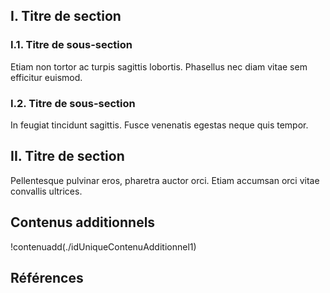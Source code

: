 <!--insérer ci-dessous le texte en markdown de la conclusion-->

## I. Titre de section


### I.1. Titre de sous-section

Etiam non tortor ac turpis sagittis lobortis. Phasellus nec diam vitae sem efficitur euismod.


### I.2. Titre de sous-section

In feugiat tincidunt sagittis. Fusce venenatis egestas neque quis tempor.


## II. Titre de section

Pellentesque pulvinar eros, pharetra auctor orci. Etiam accumsan orci vitae convallis ultrices.


## Contenus additionnels

<!-- si pas de CA, supprimer le titre de niveaux 2 -->

!contenuadd(./idUniqueContenuAdditionnel1)



## Références

<!-- C'est ici que s'afficheront les références bibliographiques du fichier introduction.bib dans le html-->
